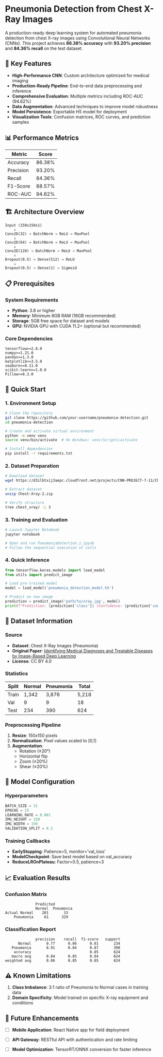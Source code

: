 # Pneumonia Detection from Chest X-Ray Images

A production-ready deep learning system for automated pneumonia detection from chest X-ray images using Convolutional Neural Networks (CNNs). This project achieves **86.38% accuracy** with **93.20% precision** and **84.36% recall** on the test dataset.

## 🎯 Key Features

- **High-Performance CNN**: Custom architecture optimized for medical imaging
- **Production-Ready Pipeline**: End-to-end data preprocessing and inference
- **Comprehensive Evaluation**: Multiple metrics including ROC-AUC (94.62%)
- **Data Augmentation**: Advanced techniques to improve model robustness
- **Model Persistence**: Exportable H5 model for deployment
- **Visualization Tools**: Confusion matrices, ROC curves, and prediction samples

## 📊 Performance Metrics

| Metric | Score |
|--------|-------|
| Accuracy | 86.38% |
| Precision | 93.20% |
| Recall | 84.36% |
| F1-Score | 88.57% |
| ROC-AUC | 94.62% |

## 🏗️ Architecture Overview

```
Input (150x150x1) 
    ↓
Conv2D(32) → BatchNorm → ReLU → MaxPool
    ↓
Conv2D(64) → BatchNorm → ReLU → MaxPool  
    ↓
Conv2D(128) → BatchNorm → ReLU → MaxPool
    ↓
Dropout(0.5) → Dense(512) → ReLU
    ↓
Dropout(0.5) → Dense(1) → Sigmoid
```

## 📋 Prerequisites

### System Requirements
- **Python**: 3.8 or higher
- **Memory**: Minimum 8GB RAM (16GB recommended)
- **Storage**: 5GB free space for dataset and models
- **GPU**: NVIDIA GPU with CUDA 11.2+ (optional but recommended)

### Core Dependencies
```
tensorflow>=2.8.0
numpy>=1.21.0
pandas>=1.3.0
matplotlib>=3.5.0
seaborn>=0.11.0
scikit-learn>=1.0.0
Pillow>=8.3.0
```

## 🚀 Quick Start

### 1. Environment Setup
```bash
# Clone the repository
git clone https://github.com/your-username/pneumonia-detection.git
cd pneumonia-detection

# Create and activate virtual environment
python -m venv venv
source venv/bin/activate  # On Windows: venv\Scripts\activate

# Install dependencies
pip install -r requirements.txt
```

### 2. Dataset Preparation
```bash
# Download dataset
wget https://d3ilbtxij3aepc.cloudfront.net/projects/CNN-PROJECT-7-11/Chest-Xray-2.zip

# Extract dataset
unzip Chest-Xray-2.zip

# Verify structure
tree chest_xray/ -L 3
```

### 3. Training and Evaluation
```bash
# Launch Jupyter Notebook
jupyter notebook

# Open and run PneumoniaDetection_1.ipynb
# Follow the sequential execution of cells
```

### 4. Quick Inference
```python
from tensorflow.keras.models import load_model
from utils import predict_image

# Load pre-trained model
model = load_model('pneumonia_detection_model.h5')

# Predict on new image
prediction = predict_image('path/to/xray.jpg', model)
print(f"Prediction: {prediction['class']} (Confidence: {prediction['confidence']:.2f})")
```


## 💾 Dataset Information

### Source
- **Dataset**: Chest X-Ray Images (Pneumonia)
- **Original Paper**: [Identifying Medical Diagnoses and Treatable Diseases by Image-Based Deep Learning](https://www.cell.com/cell/fulltext/S0092-8674(18)30154-5)
- **License**: CC BY 4.0

### Statistics
| Split | Normal | Pneumonia | Total |
|-------|--------|-----------|-------|
| Train | 1,342  | 3,876     | 5,218 |
| Val   | 9      | 9         | 18    |
| Test  | 234    | 390       | 624   |

### Preprocessing Pipeline
1. **Resize**: 150x150 pixels
2. **Normalization**: Pixel values scaled to [0,1]
3. **Augmentation**: 
   - Rotation (±20°)
   - Horizontal flip
   - Zoom (±20%)
   - Shear (±20%)

## 🔧 Model Configuration

### Hyperparameters
```python
BATCH_SIZE = 32
EPOCHS = 25
LEARNING_RATE = 0.001
IMG_HEIGHT = 150
IMG_WIDTH = 150
VALIDATION_SPLIT = 0.2
```

### Training Callbacks
- **EarlyStopping**: Patience=5, monitor='val_loss'
- **ModelCheckpoint**: Save best model based on val_accuracy
- **ReduceLROnPlateau**: Factor=0.5, patience=3

## 📈 Evaluation Results

### Confusion Matrix
```
              Predicted
              Normal  Pneumonia
Actual Normal    201       33
    Pneumonia     61      329
```

### Classification Report
```
              precision    recall  f1-score   support
      Normal       0.77      0.86      0.81       234
   Pneumonia       0.91      0.84      0.87       390
    accuracy                           0.85       624
   macro avg       0.84      0.85      0.84       624
weighted avg       0.86      0.85      0.85       624
```

## ⚠️ Known Limitations

1. **Class Imbalance**: 3:1 ratio of Pneumonia to Normal cases in training data
2. **Domain Specificity**: Model trained on specific X-ray equipment and conditions

## 🔮 Future Enhancements

- [ ] **Mobile Application**: React Native app for field deployment
- [ ] **API Gateway**: RESTful API with authentication and rate limiting
- [ ] **Model Optimization**: TensorRT/ONNX conversion for faster inference



